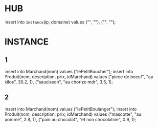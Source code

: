 # HUB

insert into `Instance`(ip, domaine) values ("", ""), ("", "");

# INSTANCE

## 1

insert into Marchand(nom) values ("lePetitBoucher"); insert into Produit(nom, description, prix, idMarchand) values ("piece de boeuf", "au kilos", 30.2, 1), ("saucisson", "au chorizo mdr", 3.5, 1);

## 2

insert into Marchand(nom) values ("lePetitBoulanger"); insert into Produit(nom, description, prix, idMarchand) values ("mascotte", "au pomme", 2.8, 1), ("pain au chocolat", "et non chocolatine", 0.9, 1);